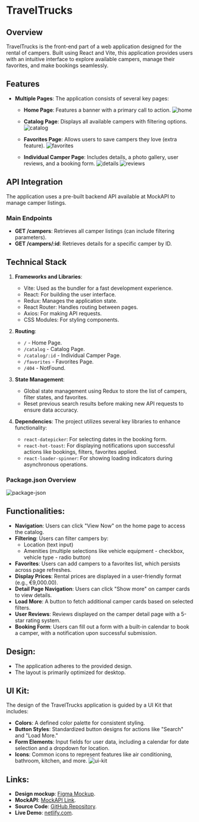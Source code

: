 # TravelTrucks

## Overview

TravelTrucks is the front-end part of a web application designed for the rental
of campers. Built using React and Vite, this application provides users with an
intuitive interface to explore available campers, manage their favorites, and
make bookings seamlessly.

## Features

- **Multiple Pages**: The application consists of several key pages:

  - **Home Page**: Features a banner with a primary call to action.
    ![home](https://drive.google.com/uc?id=10hgM1DkBld-0gkpOHl3viZGyHUWHLQOQ)

  - **Catalog Page**: Displays all available campers with filtering options.
    ![catalog](https://drive.google.com/uc?id=1H_skK6DIYo7XKVyhOIhbNEtjVv-9TBFC)

  - **Favorites Page**: Allows users to save campers they love (extra feature).
    ![favorites](https://drive.google.com/uc?id=1vrfYeIANJkHjjwcZDcBRHXOEpfF9HYXL)

  - **Individual Camper Page**: Includes details, a photo gallery, user reviews,
    and a booking form.
    ![details](https://drive.google.com/uc?id=1kP-o02G2d-ncXpm9NToHGvGybbCNVwhH)
    ![reviews](https://drive.google.com/uc?id=1th4tZRnniCBswOtdHZKPFUzwa7QuVlzy)

## API Integration

The application uses a pre-built backend API available at MockAPI to manage
camper listings.

### Main Endpoints

- **GET /campers**: Retrieves all camper listings (can include filtering
  parameters).
- **GET /campers/:id**: Retrieves details for a specific camper by ID.

## Technical Stack

1. **Frameworks and Libraries**:

   - Vite: Used as the bundler for a fast development experience.
   - React: For building the user interface.
   - Redux: Manages the application state.
   - React Router: Handles routing between pages.
   - Axios: For making API requests.
   - CSS Modules: For styling components.

2. **Routing**:

   - `/` - Home Page.
   - `/catalog` - Catalog Page.
   - `/catalog/:id` - Individual Camper Page.
   - `/favorites` - Favorites Page.
   - `/404` - NotFound.

3. **State Management**:

   - Global state management using Redux to store the list of campers, filter
     states, and favorites.
   - Reset previous search results before making new API requests to ensure data
     accuracy.

4. **Dependencies**: The project utilizes several key libraries to enhance
   functionality:
   - `react-datepicker`: For selecting dates in the booking form.
   - `react-hot-toast`: For displaying notifications upon successful actions
     like bookings, filters, favorites applied.
   - `react-loader-spinner`: For showing loading indicators during asynchronous
     operations.

### Package.json Overview

![package-json](https://drive.google.com/uc?id=1NwHFzUj9X-ALWV2yDN401J83camvDl-U)

## Functionalities:

- **Navigation**: Users can click "View Now" on the home page to access the
  catalog.
- **Filtering**: Users can filter campers by:
  - Location (text input)
  - Amenities (multiple selections like vehicle equipment - checkbox, vehicle
    type - radio button)
- **Favorites**: Users can add campers to a favorites list, which persists
  across page refreshes.
- **Display Prices**: Rental prices are displayed in a user-friendly format
  (e.g., €9,000.00).
- **Detail Page Navigation**: Users can click "Show more" on camper cards to
  view details.
- **Load More**: A button to fetch additional camper cards based on selected
  filters.
- **User Reviews**: Reviews displayed on the camper detail page with a 5-star
  rating system.
- **Booking Form**: Users can fill out a form with a built-in calendar to book a
  camper, with a notification upon successful submission.

## Design:

- The application adheres to the provided design.
- The layout is primarily optimized for desktop.

## UI Kit:

The design of the TravelTrucks application is guided by a UI Kit that includes:

- **Colors**: A defined color palette for consistent styling.
- **Button Styles**: Standardized button designs for actions like "Search" and
  "Load More."
- **Form Elements**: Input fields for user data, including a calendar for date
  selection and a dropdown for location.
- **Icons**: Common icons to represent features like air conditioning, bathroom,
  kitchen, and more.
  ![ui-kit](https://drive.google.com/uc?id=1sTK3as_cnqiaCIzxcLcJKWLwp9OxLXg6)

## Links:

- **Design mockup**:
  [Figma Mockup](https://www.figma.com/design/6vTbzaB3EPgOreQz2jOJJe/Campers?node-id=0-1&t=wWUj9PeSd7v1KZ5q-1).
- **MockAPI**:
  [MockAPI Link](https://66b1f8e71ca8ad33d4f5f63e.mockapi.io/campers).
- **Source Code**: [GitHub Repository](https://github.com/dm-zhuk/test-02).
- **Live Demo**: [netlify.com](camperrental-222d1z.netlify.app).
